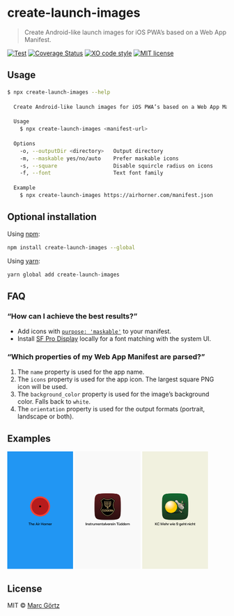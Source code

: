 # create-launch-images

> Create Android-like launch images for iOS PWA’s based on a Web App Manifest.

[![Test](https://github.com/Dreamseer/create-launch-images/actions/workflows/test.yml/badge.svg)](https://github.com/Dreamseer/create-launch-images/actions/workflows/test.yml)
[![Coverage Status](https://coveralls.io/repos/github/Dreamseer/create-launch-images/badge.svg?branch=main)](https://coveralls.io/github/Dreamseer/create-launch-images?branch=main)
[![XO code style](https://img.shields.io/badge/code_style-XO-5ed9c7.svg)](https://github.com/sindresorhus/xo)
[![MIT license](https://img.shields.io/github/license/dreamseer/create-launch-images.svg)](https://github.com/Dreamseer/create-launch-images/blob/master/LICENSE.md)

## Usage

```bash
$ npx create-launch-images --help

  Create Android-like launch images for iOS PWA’s based on a Web App Manifest.

  Usage
    $ npx create-launch-images <manifest-url>

  Options
    -o, --outputDir <directory>   Output directory
    -m, --maskable yes/no/auto    Prefer maskable icons
    -s, --square                  Disable squircle radius on icons
    -f, --font                    Text font family

  Example
    $ npx create-launch-images https://airhorner.com/manifest.json
```

## Optional installation

Using [npm](https://www.npmjs.com/get-npm):

```bash
npm install create-launch-images --global
```

Using [yarn](https://yarnpkg.com/):

```bash
yarn global add create-launch-images
```

## FAQ

### “How can I achieve the best results?”

* Add icons with [`purpose: 'maskable'`](https://web.dev/maskable-icon/) to your manifest.
* Install [SF Pro Display](https://developer.apple.com/fonts/) locally for a font matching with the system UI.

### “Which properties of my Web App Manifest are parsed?”

1. The `name` property is used for the app name.
2. The `icons` property is used for the app icon. The largest square PNG icon will be used.
3. The `background_color` property is used for the image’s background color. Falls back to `white`.
4. The `orientation` property is used for the output formats (portrait, landscape or both).

## Examples

<img src="samples/1.png" width="30%" alt="Example 1: Airhorner">
<img src="samples/2.png" width="30%" alt="Example 2: My music club">
<img src="samples/3.png" width="30%" alt="Example 3: My bowling club">

## License

MIT © [Marc Görtz](https://marcgoertz.de/)
